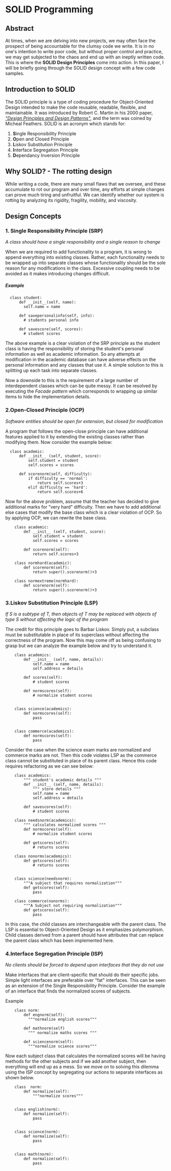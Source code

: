 # SOLID Programming

## Abstract

At times, when we are delving into new projects, we may often face the prospect of being accountable for the clumsy code we write. It is in no one's intention to write poor code, but without proper control and practice, we may get subjected to the chaos and end up with an ineptly written code. This is where the **SOLID Design Principles** come into action. In this paper, I will be briefly going through the SOLID design concept with a few code samples.

## Introduction to SOLID

 The SOLID principle is a type of coding procedure for Object-Oriented Design intended to make the code reusable, readable, flexible, and maintainable. It was introduced by Robert C. Martin in his 2000 paper, [*"Design Principles and Design Patterns"*](https://web.archive.org/web/20150906155800/http:/www.objectmentor.com/resources/articles/Principles_and_Patterns.pdf), and the term was coined by Micheal Feathers. SOLID is an acronym which stands for:
   1) **S**ingle Responsibility Principle
   2) **O**pen and Closed Principle
   3) **L**iskov Substitution Principle
   4) **I**nterface Segregation Principle
   5) **D**ependancy Inversion Principle

## Why SOLID? - The rotting design
While writing a code, there are many small flaws that we oversee, and these accumulate to rot our program and over time, any efforts at simple changes can prove much tiring and unfruitful. We can identify whether our system is rotting by analyzing its rigidity, fragility, mobility, and viscosity.

## Design Concepts

### **1. Single Responsibility Principle (SRP)**
  *A class should have a single responsibility and a single reason to change*

When we are required to add functionality to a program, it is wrong to append everything into existing classes. Rather, each functionality needs to be wrapped up into separate classes whose functionality should be the sole reason for any modifications in the class. Excessive coupling needs to be avoided as it makes introducing changes difficult.
##### Example
      class student:
          def __init__(self, name):
            self.name = name
          
          def savepersonalinfo(self, info):
            # students personal info

          def savescore(self, scores):
            # student scores
The above example is a clear violation of the SRP principle as the student class is having the responsibility of storing the student's personal information as well as academic information. So any attempts at modification in the academic database can have adverse effects on the personal information and any classes that use it. A simple solution to this is splitting up each task into separate classes.

Now a downside to this is the requirement of a large number of interdependent classes which can be quite messy. It can be resolved by executing the *Facade pattern* which corresponds to wrapping up similar items to hide the implementation details.

### **2.Open-Closed Principle (OCP)**
*Software entities should be open for extension, but closed for modification*

A program that follows the open-close principle can have additional features applied to it by extending the existing classes rather than modifying them. Now consider the example below:

      class academic:
          def __init__ (self, student, score):
              self.student = student
              self.scores = scores
          
          def scorenorm(self, difficulty):
              if difficulty == 'normal':
                  return self.scores+3
              elif difficulty == 'hard':
                  return self.scores+6
Now for the above problem, assume that the teacher has decided to give additional marks for "very hard" difficulty. Then we have to add additional else cases that modify the base class which is a clear violation of OCP. So by applying OCP, we can rewrite the base class.

        class academic:
            def __init__ (self, student, score):
                ​self.student = student
                ​self.scores = scores

            def scorenorm(self):
                return self.scores+3

        class normhard(academic):
            def scorenorm(self):
                return super().scorenorm()+3

        class normextreme(normhard):
            def scorenorm(self):
                return super().scorenorm()+3


### **3.Liskov Substitution Principle (LSP)**
*If S is a subtype of T, then objects of T may be replaced with objects of type S without affecting the logic of the program*

The credit for this principle goes to Barbar Liskov. Simply put, a subclass must be substitutable in place of its superclass without affecting the correctness of the program. Now this may come off as being confusing to grasp but we can analyze the example below and try to understand it.

        class academics:
            def __init__ (self, name, details):
                self.name = name
                self.address = details

            def scores(self):
                # student scores

            def normscores(self):
                # normalize student scores


        class science(academics):
            def normscores(self):
                pass


        class commerce(academics):
            def normscores(self):
                pass
Consider the case when the science exam marks are normalized and commerce marks are not. Then this code violates LSP as the commerce class cannot be substituted in place of its parent class. Hence this code requires refactoring as we can see below:

        class academics:
            """ student's academic details """
            def __init__ (self, name, details):
                """ store details """
                self.name = name
                self.address = details

            def savescores(self):
                # student scores

        class needsnorm(academics):
            """ calculates normalized scores """
            def normscores(self):
                # normalize student scores

            def getscores(self):
                # returns scores

        class nonorms(academics):
            def getscores(self):
                # returns scores


        class science(needsnorm):
            """A subject that requires normalization"""
            def getscores(self):
                pass

        class commerce(nonorms):
            """A Subject not requiring normalization"""
            def getscores(self):               
                pass
In this case, the child classes are interchangeable with the parent class. The LSP is essential to Object-Oriented Design as it emphasizes polymorphism. Child classes derived from a parent should have attributes that can replace the parent class which has been implemented here.

### **4.Interface Segregation Principle (ISP)**
*No clients should be forced to depend upon interfaces that they do not use*

Make interfaces that are client-specific that should do their specific jobs. Simple light interfaces are preferable over "fat" interfaces. This can be seen as an extension of the Single Responsibility Principle. Consider the example of an interface that finds the normalized scores of subjects.

Example

        class norm:
            def engnorm(self):
              """normalize english scores"""

            def mathnorm(self)
              """ normalize maths scores """

            def sciencenorm(self):
              """normalize science scores"""

Now each subject class that calculates the normalized scores will be having methods for the other subjects and if we add another subject, then everything will end up as a mess. So we move on to solving this dilemma using the ISP concept by segregating our actions to separate interfaces as shown below.

        class  norm:
            def normalize(self):
                """normalize scores"""


        class english(norm):
            def normalize(self):
                pass


        class science(norm):
            def normalize(self):
                pass


        class math(norm):
            def normalize(self):
                pass
